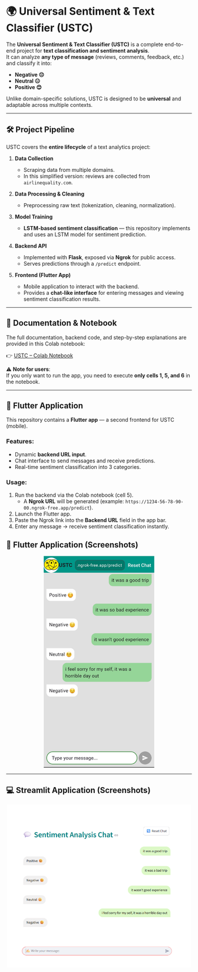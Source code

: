 # 🌍 Universal Sentiment & Text Classifier (USTC)

The **Universal Sentiment & Text Classifier (USTC)** is a complete end-to-end project for **text classification and sentiment analysis**.  
It can analyze **any type of message** (reviews, comments, feedback, etc.) and classify it into:

- **Negative 😔**
- **Neutral 😐**
- **Positive 😊**

Unlike domain-specific solutions, USTC is designed to be **universal** and adaptable across multiple contexts.

---

## 🛠 Project Pipeline

USTC covers the **entire lifecycle** of a text analytics project:

1. **Data Collection**  
   - Scraping data from multiple domains.  
   - In this simplified version: reviews are collected from `airlinequality.com`.  

2. **Data Processing & Cleaning**  
   - Preprocessing raw text (tokenization, cleaning, normalization).  

3. **Model Training**  
     - **LSTM-based sentiment classification** — this repository implements and uses an LSTM model for sentiment prediction.
4. **Backend API**  
   - Implemented with **Flask**, exposed via **Ngrok** for public access.  
   - Serves predictions through a `/predict` endpoint.  

5. **Frontend (Flutter App)**  
   - Mobile application to interact with the backend.  
   - Provides a **chat-like interface** for entering messages and viewing sentiment classification results.  

---

## 📖 Documentation & Notebook

The full documentation, backend code, and step-by-step explanations are provided in this Colab notebook:  

👉 [USTC – Colab Notebook](https://colab.research.google.com/drive/1SY4cj98YITbJczXumAJFLUxPxesrXj5K?usp=sharing)

⚠️ **Note for users**:  
If you only want to run the app, you need to execute **only cells 1, 5, and 6** in the notebook.  

---

## 📱 Flutter Application

This repository contains a **Flutter app** — a second frontend for USTC (mobile).

### Features:
- Dynamic **backend URL input**.
- Chat interface to send messages and receive predictions.  
- Real-time sentiment classification into 3 categories.  

### Usage:
1. Run the backend via the Colab notebook (cell 5).  
   - A **Ngrok URL** will be generated (example: `https://1234-56-78-90-00.ngrok-free.app/predict`).  
2. Launch the Flutter app.  
3. Paste the Ngrok link into the **Backend URL** field in the app bar.  
4. Enter any message → receive sentiment classification instantly.

## 📱 Flutter Application (Screenshots)

<p align="center">
  <img src="./images/USTC_fltr.jpg" alt="Flutter App Screenshot" width="300"/>
</p>

---

## 💻 Streamlit Application (Screenshots)

<p align="center">
  <img src="./images/USTC_strm.png" alt="Streamlit UI Screenshot" width="500"/>
</p>

